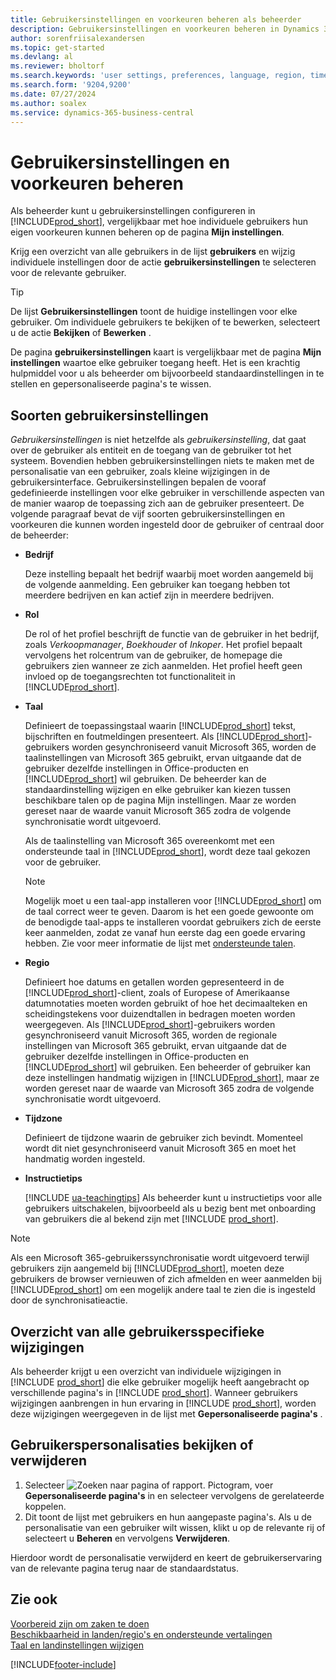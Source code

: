 ```yaml
---
title: Gebruikersinstellingen en voorkeuren beheren als beheerder
description: Gebruikersinstellingen en voorkeuren beheren in Dynamics 365 Business Central.
author: sorenfriisalexandersen
ms.topic: get-started
ms.devlang: al
ms.reviewer: bholtorf
ms.search.keywords: 'user settings, preferences, language, region, time zone, regional settings'
ms.search.form: '9204,9200'
ms.date: 07/27/2024
ms.author: soalex
ms.service: dynamics-365-business-central
---
```

# <a name="manage-user-settings-and-preferences"></a>Gebruikersinstellingen en voorkeuren beheren

Als beheerder kunt u gebruikersinstellingen configureren in [!INCLUDE[prod_short](includes/prod_short.md)], vergelijkbaar met hoe individuele gebruikers hun eigen voorkeuren kunnen beheren op de pagina **Mijn instellingen**.  

Krijg een overzicht van alle gebruikers in de lijst **gebruikers**  en wijzig individuele instellingen door de actie **gebruikersinstellingen**  te selecteren voor de relevante gebruiker.

> [!TIP]
> De lijst **Gebruikersinstellingen** toont de huidige instellingen voor elke gebruiker. Om individuele gebruikers te bekijken of te bewerken, selecteert u de actie **Bekijken** of **Bewerken** .

De pagina **gebruikersinstellingen** kaart is vergelijkbaar met de pagina **Mijn instellingen**  waartoe elke gebruiker toegang heeft. Het is een krachtig hulpmiddel voor u als beheerder om bijvoorbeeld standaardinstellingen in te stellen en gepersonaliseerde pagina's te wissen.  

## <a name="types-of-user-settings"></a>Soorten gebruikersinstellingen

*Gebruikersinstellingen* is niet hetzelfde als *gebruikersinstelling*, dat gaat over de gebruiker als entiteit en de toegang van de gebruiker tot het systeem. Bovendien hebben gebruikersinstellingen niets te maken met de personalisatie van een gebruiker, zoals kleine wijzigingen in de gebruikersinterface. Gebruikersinstellingen bepalen de vooraf gedefinieerde instellingen voor elke gebruiker in verschillende aspecten van de manier waarop de toepassing zich aan de gebruiker presenteert. De volgende paragraaf bevat de vijf soorten gebruikersinstellingen en voorkeuren die kunnen worden ingesteld door de gebruiker of centraal door de beheerder:

* **Bedrijf**  

  Deze instelling bepaalt het bedrijf waarbij moet worden aangemeld bij de volgende aanmelding. Een gebruiker kan toegang hebben tot meerdere bedrijven en kan actief zijn in meerdere bedrijven.

* **Rol**  

  De rol of het profiel beschrijft de functie van de gebruiker in het bedrijf, zoals *Verkoopmanager*, *Boekhouder* of *Inkoper*. Het profiel bepaalt vervolgens het rolcentrum van de gebruiker, de homepage die gebruikers zien wanneer ze zich aanmelden. Het profiel heeft geen invloed op de toegangsrechten tot functionaliteit in [!INCLUDE[prod_short](includes/prod_short.md)].  

* **Taal**  

  Definieert de toepassingstaal waarin [!INCLUDE[prod_short](includes/prod_short.md)] tekst, bijschriften en foutmeldingen presenteert. Als [!INCLUDE[prod_short](includes/prod_short.md)]-gebruikers worden gesynchroniseerd vanuit Microsoft 365, worden de taalinstellingen van Microsoft 365 gebruikt, ervan uitgaande dat de gebruiker dezelfde instellingen in Office-producten en [!INCLUDE[prod_short](includes/prod_short.md)] wil gebruiken. De beheerder kan de standaardinstelling wijzigen en elke gebruiker kan kiezen tussen beschikbare talen op de pagina Mijn instellingen. Maar ze worden gereset naar de waarde vanuit Microsoft 365 zodra de volgende synchronisatie wordt uitgevoerd.

  Als de taalinstelling van Microsoft 365 overeenkomt met een ondersteunde taal in [!INCLUDE[prod_short](includes/prod_short.md)], wordt deze taal gekozen voor de gebruiker.  

  > [!NOTE]
  > Mogelijk moet u een taal-app installeren voor [!INCLUDE[prod_short](includes/prod_short.md)] om de taal correct weer te geven. Daarom is het een goede gewoonte om de benodigde taal-apps te installeren voordat gebruikers zich de eerste keer aanmelden, zodat ze vanaf hun eerste dag een goede ervaring hebben. Zie voor meer informatie de lijst met [ondersteunde talen](/dynamics365/business-central/dev-itpro/compliance/apptest-countries-and-translations).  
  
* **Regio**  

  Definieert hoe datums en getallen worden gepresenteerd in de [!INCLUDE[prod_short](includes/prod_short.md)]-client, zoals of Europese of Amerikaanse datumnotaties moeten worden gebruikt of hoe het decimaalteken en scheidingstekens voor duizendtallen in bedragen moeten worden weergegeven. Als [!INCLUDE[prod_short](includes/prod_short.md)]-gebruikers worden gesynchroniseerd vanuit Microsoft 365, worden de regionale instellingen van Microsoft 365 gebruikt, ervan uitgaande dat de gebruiker dezelfde instellingen in Office-producten en [!INCLUDE[prod_short](includes/prod_short.md)] wil gebruiken. Een beheerder of gebruiker kan deze instellingen handmatig wijzigen in [!INCLUDE[prod_short](includes/prod_short.md)], maar ze worden gereset naar de waarde van Microsoft 365 zodra de volgende synchronisatie wordt uitgevoerd.

* **Tijdzone**  

  Definieert de tijdzone waarin de gebruiker zich bevindt. Momenteel wordt dit niet gesynchroniseerd vanuit Microsoft 365 en moet het handmatig worden ingesteld.  

* **Instructietips**

  [!INCLUDE [ua-teachingtips](includes/ua-teachingtips.md)] Als beheerder kunt u instructietips voor alle gebruikers uitschakelen, bijvoorbeeld als u bezig bent met onboarding van gebruikers die al bekend zijn met [!INCLUDE [prod_short](includes/prod_short.md)].  

> [!NOTE]
> Als een Microsoft 365-gebruikerssynchronisatie wordt uitgevoerd terwijl gebruikers zijn aangemeld bij [!INCLUDE[prod_short](includes/prod_short.md)], moeten deze gebruikers de browser vernieuwen of zich afmelden en weer aanmelden bij [!INCLUDE[prod_short](includes/prod_short.md)] om een mogelijk andere taal te zien die is ingesteld door de synchronisatieactie.

## <a name="overview-of-all-user-specific-changes"></a>Overzicht van alle gebruikersspecifieke wijzigingen

Als beheerder krijgt u een overzicht van individuele wijzigingen in [!INCLUDE [prod_short](includes/prod_short.md)] die elke gebruiker mogelijk heeft aangebracht op verschillende pagina's in [!INCLUDE [prod_short](includes/prod_short.md)]. Wanneer gebruikers wijzigingen aanbrengen in hun ervaring in  [!INCLUDE [prod_short](includes/prod_short.md)], worden deze wijzigingen weergegeven in de lijst met  **Gepersonaliseerde pagina's** . <!--Administrators can also set these settings for users before they log in the first time, so users do not have to do it themselves, providing them a better *getting started* experience.-->

<!-- >[!NOTE]
> User personalizations do not have anything to do with the *personal* lightweight changes a user can make to the user experience.-->

## <a name="review-or-delete-user-personalizations"></a>Gebruikerspersonalisaties bekijken of verwijderen

1. Selecteer  ![Zoeken naar pagina of rapport.](media/ui-search/search_small.png "Pictogram Pagina of rapport zoeken") Pictogram, voer  **Gepersonaliseerde pagina's** in en selecteer vervolgens de gerelateerde koppelen.
2. Dit toont de lijst met gebruikers en hun aangepaste pagina's. Als u de personalisatie van een gebruiker wilt wissen, klikt u op de relevante rij of selecteert u  **Beheren** en vervolgens  **Verwijderen**.

Hierdoor wordt de personalisatie verwijderd en keert de gebruikerservaring van de relevante pagina terug naar de standaardstatus.

## <a name="see-also"></a>Zie ook

[Voorbereid zijn om zaken te doen](ui-get-ready-business.md)  
[Beschikbaarheid in landen/regio's en ondersteunde vertalingen](/dynamics365/business-central/dev-itpro/compliance/apptest-countries-and-translations)  
[Taal en landinstellingen wijzigen](about-locale-language.md)  

[!INCLUDE[footer-include](includes/footer-banner.md)]
